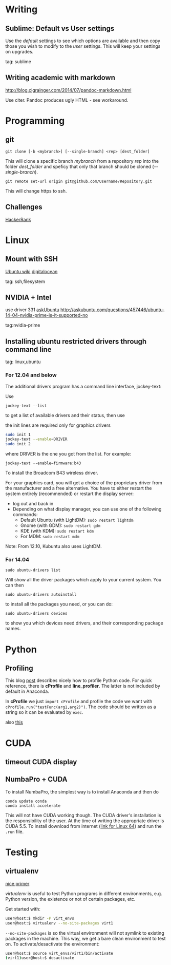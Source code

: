 # Writing
## Sublime: Default vs User settings
Use the *default* settings to see which options are available and then copy those you wish to modify to the *user* settings. This will keep your settings on upgrades.

tag: sublime

## Writing academic with markdown

http://blog.cigrainger.com/2014/07/pandoc-markdown.html

Use citer. Pandoc produces ugly HTML - see workaround.


# Programming
## git
`git clone [-b <mybranch>] [--single-branch] <rep> [dest_folder]`

This will clone a specific branch *mybranch* from a repository *rep* into the folder *dest_folder* and speficy that only that branch should be cloned (*--single-branch*).

`git remote set-url origin git@github.com/Username/Repository.git`

This will change https to ssh.

## Challenges
[HackerRank](https://www.hackerrank.com)

# Linux
## Mount with SSH
[Ubuntu wiki](https://help.ubuntu.com/community/SSHFS)
[digitalocean](https://www.digitalocean.com/community/tutorials/how-to-use-sshfs-to-mount-remote-file-systems-over-ssh)

tag: ssh,filesystem

## NVIDIA + Intel
use driver 331
[askUbuntu](http://askubuntu.com/questions/452556/how-to-set-up-nvidia-optimus-bumblebee-in-14-04)
http://askubuntu.com/questions/457446/ubuntu-14-04-nvidia-prime-is-it-supported-no

tag:nvidia-prime

## Installing ubuntu restricted drivers through command line
tag: linux,ubuntu

### For 12.04 and below

The additional drivers program has a command line interface, jockey-text:

Use

`jockey-text --list`

to get a list of available drivers and their status, then use

the init lines are required only for graphics drivers
```bash
sudo init 1
jockey-text --enable=DRIVER
sudo init 2
```

where DRIVER is the one you got from the list. For example:

`jockey-text --enable=firmware:b43`

To install the Broadcom B43 wireless driver.

For your graphics card, you will get a choice of the proprietary driver from the manufacturer and a free alternative. You have to either restart the system entirely (recommended) or restart the display server:
- log out and back in
- Depending on what display manager, you can use one of the following commands:
    + Default Ubuntu (with LightDM): `sudo restart lightdm `
    + Gnome (with GDM): `sudo restart gdm`
    + KDE (with KDM): `sudo restart kdm`
    + For MDM: `sudo restart mdm`

Note: From 12.10, Kubuntu also uses LightDM.



### For 14.04
`sudo ubuntu-drivers list`

Will show all the driver packages which apply to your current system. You can then

`sudo ubuntu-drivers autoinstall `

to install all the packages you need, or you can do:

`sudo ubuntu-drivers devices`

to show you which devices need drivers, and their corresponding package names.



# Python
## Profiling

This blog [post](https://zapier.com/engineering/profiling-python-boss/) describes nicely how to profile Python code. For quick reference, there is **cProfile** and **line_profiler**. The latter is not included by default in Anaconda.

In **cProfile** we just `import cProfile` and profile the code we want with `cProfile.run("testFunc(arg1,arg2)")`. The code should be written as a string so it can be evaluated by `exec`.

also [this](http://pynash.org/2013/03/06/timing-and-profiling.html)

# CUDA
## timeout CUDA display

## NumbaPro + CUDA
To install NumbaPro, the simplest way is to install Anaconda and then do

```
conda update conda
conda install accelerate
```

This will not have CUDA working though. The CUDA driver's installation is the responsibility of the user. At the time of writing the appropriate driver is CUDA 5.5. To install download from internet ([link for Linux 64](http://developer.download.nvidia.com/compute/cuda/5_5/rel/installers/cuda_5.5.22_linux_64.run)) and run the `.run` file.

# Testing
## virtualenv

[nice primer](http://simononsoftware.com/virtualenv-tutorial/)

*virtualenv* is useful to test Python programs in different environments, e.g. Python version, the existence or not of certain packages, etc.

Get started with:

```bash
user@host:$ mkdir -P virt_envs
user@host:$ virtualenv --no-site-packages virt1
```

`--no-site-packages` is so the virtual environment will not symlink to existing packages in the machine. This way, we get a bare clean environment to test on. To activate/desactivate the environment:

```bash
user@host:$ source virt_envs/virt1/bin/activate
(virt1)user@host:$ desactivate
```


